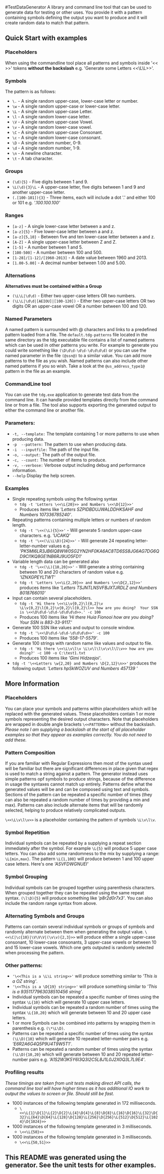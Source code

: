 
#TestDataGenerator
A library and command line tool that can be used to generate data for testing or other uses.  You provide it with a pattern containing symbols defining the output you want to produce and it will create random data to match that pattern.

## Quick Start with examples

### Placeholders
When using the commandline tool place all patterns and symbols inside '\<< >>' tokens **without the backslash** e.g. 'Generate some Letters \<<\L\L>>'. 

### Symbols
The pattern is as follows:
- `\.` - A single random upper-case, lower-case letter or number.
- `\w` - A single random upper-case or lower-case letter.
- `\L` - A single random upper-case Letter.
- `\l` - A single random lower-case letter.
- `\V` - A single random upper-case Vowel.
- `\v` - A single random lower-case vowel.
- `\C` - A single random upper-case Consonant.
- `\c` - A single random lower-case consonant.
- `\D` - A single random number, 0-9.
- `\d` - A single random number, 1-9.
- `\n` - A newline character.
- `\t` - A tab character.

### Groups
- `(\d){5}` - Five digits between 1 and 9.
- `\L(\d){3}\L` - A upper-case letter, five digits between 1 and 9 and another upper-case letter.
- `(.[100-101]){3}` - Three items, each will include a dot '.' and either 100 or 101 e.g. *'.100.100.100'*

### Ranges
- `[a-z]` - A single lower-case letter between a and z.
- `[a-z]{5}` - Five lower-case letter between a and z.
- `[a-z]{5,10}` - Between five and ten lower-case letter between a and z.
- `[A-Z]` - A single upper-case letter between Z and Z.
- `[1-5]` - A number between 1 and 5.
- `[100-500]` - A number between 100 and 500.
- `[1-28]/[1-12]/[1960-2013]` - A date value between 1960 and 2013.
- `[1.00-5.00]` - A decimal number between 1.00 and 5.00.

### Alternations
**Alternatives must be contained within a Group**
- `(\L\L|\d\d)` - Either two upper-case letters OR two numbers.
- `(\L\L|\d\d|[AEIOU]|[100-120])` - Either two upper-case letters OR two digits OR an upper-case vowel OR a number between 100 and 120.

### Named Parameters
A named pattern is surrounded with @ characters and links to a predefined pattern loaded from a file. The `default.tdg-patterns` file located in the same directory as the tdg executable file contains a list of named patterns which can be used in other patterns you write.  For example to generate you could write something like `(\D\d\d-\d\d-\d\d\d\d)` or you can use the named parameter in the file `(@ssn@)` to a similar value.  You can add more patterns to the file as you wish.  Named patterns can also include other named patterns if you so wish.  Take a look at the `@us_address_type1@` pattern in the file as an example.

### CommandLine tool
You can use the `tdg.exe` application to generate test data from the command line.  It can handle provided templates directly from the command line or from a file. The tool also supports exporting the generated output to either the command line or another file.

### Parameters:
- `-t, --template:`    The template containing 1 or more patterns to use when producing data.
- `-p  --pattern:`     The pattern to use when producing data.
- `-i  --inputfile:`   The path of the input file.
- `-o, --output:`      The path of the output file.
- `-c, --count:`       The number of items to produce.
- `-v, --verbose:`     Verbose output including debug and performance information.
- `--help`            Display the help screen.
  
### Examples
- Single repeating symbols using the following syntax
  - `tdg -t 'Letters \<<\L{20}>> and Numbers \<<\D{12}>>'`
  - Produces items like *'Letters SZPIDBDUJWALDDHKSAHF and Numbers 107336785240'*.
- Repeating patterns containing multiple letters or numbers of random length.
  - `tdg -t '\<<(\L){5}>>'` - Will generate 5 random upper-case characters. e.g. *'UCAKQ'*
  - `tdg -t '\<<(\L\L\D){24}>>'`  - Will generate 24 repeating letter-letter-number values e.g. *'PK5MI6LR3JB6IQ8WW0SG2YN2HF0KA6AC8TD6SS8JG6AG7DG6QD9CI1KQ8GE1NB6RJ9UO5FD1'*
- Variable length data can be generated also
  - `tdg -t '\<<(\L){10,20}>>'` - Will generate a string containing between 10 and 20 characters of random value e.g. *'IZNXGPEYLTWT'*
  - `tdg -t 'Letters \<<\L{2,20}>> and Numbers \<<\D{2,12}>>'` produces items like *'Letters TSJNTLNSVFBJXTJRDLZ and Numbers 8018766010'*
- Input can contain several placeholders.
  - `tdg -t 'Hi there \<<\L\v{0,2}\l{0,2}\v \L\v{0,2}\l{0,2}\v{0,2}\l{0,2}\l>> how are you doing?  Your SSN is \<<\D\d\d-\d\d-\d\d\d\d>>.' -c 100` 
  - Produces 100 items like *'Hi there Huia Fionooi how are you doing?  Your SSN is 883-33-9117.'*
- Generate 100 SSN like values and output to console window.
  - `tdg -t '\<<\D\d\d-\d\d-\d\d\d\d>>' -c 100`
  - Produces 100 items like *'558-17-5579'*.
- Generate 100 strings with random name like values and output to file.
  - `tdg -t 'Hi there \<<\L\v\l\v \L\v\l\l\v\v\l\l\v>> how are you doing?' -c 100 -o C:\test1.txt`
  - Produces 100 items like *'Gimi Hidzeajoi'*.
- `tdg -t '\<<Letters \w{2,20} and Numbers \D{2,12}\n>>'` produces the following output: *'Letters hpSkWOZUV and Numbers 457139
'*

## More Information

### Placeholders
You can place your symbols and patterns within placeholders which will be replaced with the generated values.  These placeholders contain 1 or more symbols representing the desired output characters.  Note that placeholders are wrapped in double angle brackets `\<<PATTERN>>` without the backslash.
*Please note I am supplying a backslash at the start of all placeholder examples so that they appear as examples correctly.  You do not need to add these.*

### Pattern Composition
If you are familiar with Regular Expressions then most of the syntax used will be familiar but there are significant differences in place given that regex is used to match a string against a pattern.  The generator instead uses simple patterns opf symbols to produce strings, because of the difference in usage the syntaxes cannot match up entirely.  Patterns define what the generated values will be and can be composed using text and symbols.  Sections of the pattern can be repeated a specific number of times (they can also be repeated a random number of times by providing a min and max).  Patterns can also include alternate items that will be randomly selected, helping to produce relatively complicated outputs. 

`\<<\L\v\l\v>>` is a placeholder containing the pattern of symbols `\L\v\l\v`.

### Symbol Repetition
Individual symbols can be repeated by a supplying a repeat section immediately after the symbol.  For example `\L{5}` will produce 5 upper case letters.  You can also add some randomness to the mix by supplying a range: `\L{min,max}`.  The pattern `\L{1,100}` will produce between 1 and 100 upper case letters. Here's one *'ASVFDWGNUEI'*

### Symbol Grouping
Individual symbols can be grouped together using parenthesis characters.  When grouped together they can be repeated using the same repeat syntax.  `(\l\D){5}` will produce something like *'p8r2d0r7x3'*.
You can also include the random range syntax from above.

### Alternating Symbols and Groups
Patterns can contain several individual symbols or groups of symbols and randomly alternate between them when generating the output value.  `\<<\C|\c{10}|\V\V\V|(\v\v){2,3}>>` will produce either a single upper-case consonant, 10 lower-case consonants, 3 upper-case vowels or between 10 and 15 lower-case vowels.  Which one gets outputed is randomly selected when processing the pattern.

### Other patterns:
- `'\<<This is a \L\L string>>'` will produce something similar to *'This is a OZ string'*.
- `'\<<This is a \D{19} string>>'` will produce something similar to *'This is a 9351177963038510456 string'*.
- Individual symbols can be repeated a specific number of times using the syntax `\L{10}` which will generate 10 upper case letters.
- Individual symbols can be repeated a random number of times using the syntax `\L{10,20}` which will generate between 10 and 20 upper case letters.
- 1 or more Symbols can be combined into patterns by wrapping them in parenthesis e.g. `(\*\L\D)`.
- Patterns can be repeated a specific number of times using the syntax `(\L\D){10}` which will generate 10 repeated letter-number pairs e.g. *'E6R2A6G4Q5P9U4T9W5T1'*.
- Patterns can be repeated a random number of times using the syntax `(\L\D){10,20}` which will generate between 10 and 20 repeated letter-number pairs e.g. *'A1S2W3K5Y6I3Q3I2C5L8J1L0J2X0Q3L7L9E4'*.

### Profiling results
*These timings are taken from unit tests making direct API calls, the command line tool will have higher times as it has additional IO work to output the values to screen or file.  Should still be fast.*
- 1000 instances of the following template generated in 172 milliseconds.
  - `\<<\L{1}\D{1}\L{2}\D{2}\L{4}\D{4}\L{8}\D{8}\L{16}\D{16}\L{32}\D{32}\L{64}\D{64}\L{128}\D{128}\L{256}\D{256}\L{512}\D{512}\L{1024}\D{1024}>>`
- 1000 instances of the following template generated in 3 milliseconds.
  - `\<<\L{50}>>`
- 1000 instances of the following template generated in 3 milliseconds.
  - `\<<\L{50,51}>>`

## This README was generated using the generator.  See the unit tests for other examples.
